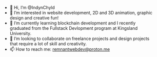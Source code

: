 - 👋 Hi, I’m @IndynChyld
- 👀 I’m interested in website development, 2D and 3D animation, graphic design and creative fun!
- 🌱 I’m currently learning blockchain development and I recently graduated from the Fullstack Devlopment program at Kingsland University.
- 💞️ I’m looking to collaborate on freelance projects and design projects that require a lot of skill and creativity.
- 📫 How to reach me: remnantwebdev@proton.me

<!---
IndynChyld/IndynChyld is a ✨ special ✨ repository because its `README.md` (this file) appears on your GitHub profile.
You can click the Preview link to take a look at your changes.
--->
